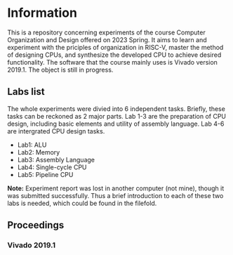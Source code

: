 # Information
This is a repository concerning experiments of the course Computer Organization and Design offered on 2023 Spring. It aims to learn and experiment with the priciples of organization in RISC-V, master the method of designing CPUs, and synthesize the developed CPU to achieve desired functionality. The software that the course mainly uses is Vivado version 2019.1. 
The object is still in progress.
## Labs list
The whole experiments were divied into 6 independent tasks. Briefly, these tasks can be reckoned as 2 major parts. Lab 1-3 are the preparation of CPU design, including basic elements and utility of assembly language. Lab 4-6 are intergrated CPU design tasks.
- Lab1: ALU
- Lab2: Memory
- Lab3: Assembly Language
- Lab4: Single-cycle CPU
- Lab5: Pipeline CPU

**Note:** Experiment report was lost in another computer (not mine), though it was submitted successfully. Thus a brief introduction to each of these two labs is needed, which could be found in the filefold. 
## Proceedings
### Vivado 2019.1
  
